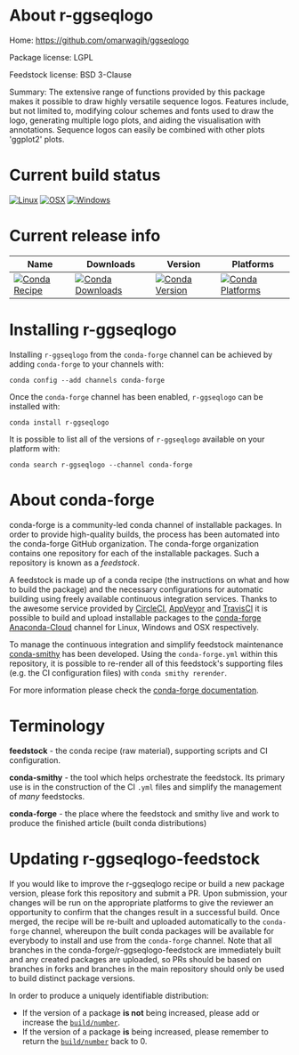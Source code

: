 About r-ggseqlogo
=================

Home: https://github.com/omarwagih/ggseqlogo

Package license: LGPL

Feedstock license: BSD 3-Clause

Summary: The extensive range of functions provided by this package makes it possible to draw highly versatile sequence logos. Features include, but not limited to, modifying colour schemes and fonts used to draw the logo, generating multiple logo plots, and aiding the visualisation with annotations. Sequence logos can easily be combined with other plots 'ggplot2' plots.



Current build status
====================

[![Linux](https://img.shields.io/circleci/project/github/conda-forge/r-ggseqlogo-feedstock/master.svg?label=Linux)](https://circleci.com/gh/conda-forge/r-ggseqlogo-feedstock)
[![OSX](https://img.shields.io/travis/conda-forge/r-ggseqlogo-feedstock/master.svg?label=macOS)](https://travis-ci.org/conda-forge/r-ggseqlogo-feedstock)
[![Windows](https://img.shields.io/appveyor/ci/conda-forge/r-ggseqlogo-feedstock/master.svg?label=Windows)](https://ci.appveyor.com/project/conda-forge/r-ggseqlogo-feedstock/branch/master)

Current release info
====================

| Name | Downloads | Version | Platforms |
| --- | --- | --- | --- |
| [![Conda Recipe](https://img.shields.io/badge/recipe-r--ggseqlogo-green.svg)](https://anaconda.org/conda-forge/r-ggseqlogo) | [![Conda Downloads](https://img.shields.io/conda/dn/conda-forge/r-ggseqlogo.svg)](https://anaconda.org/conda-forge/r-ggseqlogo) | [![Conda Version](https://img.shields.io/conda/vn/conda-forge/r-ggseqlogo.svg)](https://anaconda.org/conda-forge/r-ggseqlogo) | [![Conda Platforms](https://img.shields.io/conda/pn/conda-forge/r-ggseqlogo.svg)](https://anaconda.org/conda-forge/r-ggseqlogo) |

Installing r-ggseqlogo
======================

Installing `r-ggseqlogo` from the `conda-forge` channel can be achieved by adding `conda-forge` to your channels with:

```
conda config --add channels conda-forge
```

Once the `conda-forge` channel has been enabled, `r-ggseqlogo` can be installed with:

```
conda install r-ggseqlogo
```

It is possible to list all of the versions of `r-ggseqlogo` available on your platform with:

```
conda search r-ggseqlogo --channel conda-forge
```


About conda-forge
=================

conda-forge is a community-led conda channel of installable packages.
In order to provide high-quality builds, the process has been automated into the
conda-forge GitHub organization. The conda-forge organization contains one repository
for each of the installable packages. Such a repository is known as a *feedstock*.

A feedstock is made up of a conda recipe (the instructions on what and how to build
the package) and the necessary configurations for automatic building using freely
available continuous integration services. Thanks to the awesome service provided by
[CircleCI](https://circleci.com/), [AppVeyor](https://www.appveyor.com/)
and [TravisCI](https://travis-ci.org/) it is possible to build and upload installable
packages to the [conda-forge](https://anaconda.org/conda-forge)
[Anaconda-Cloud](https://anaconda.org/) channel for Linux, Windows and OSX respectively.

To manage the continuous integration and simplify feedstock maintenance
[conda-smithy](https://github.com/conda-forge/conda-smithy) has been developed.
Using the ``conda-forge.yml`` within this repository, it is possible to re-render all of
this feedstock's supporting files (e.g. the CI configuration files) with ``conda smithy rerender``.

For more information please check the [conda-forge documentation](https://conda-forge.org/docs/).

Terminology
===========

**feedstock** - the conda recipe (raw material), supporting scripts and CI configuration.

**conda-smithy** - the tool which helps orchestrate the feedstock.
                   Its primary use is in the construction of the CI ``.yml`` files
                   and simplify the management of *many* feedstocks.

**conda-forge** - the place where the feedstock and smithy live and work to
                  produce the finished article (built conda distributions)


Updating r-ggseqlogo-feedstock
==============================

If you would like to improve the r-ggseqlogo recipe or build a new
package version, please fork this repository and submit a PR. Upon submission,
your changes will be run on the appropriate platforms to give the reviewer an
opportunity to confirm that the changes result in a successful build. Once
merged, the recipe will be re-built and uploaded automatically to the
`conda-forge` channel, whereupon the built conda packages will be available for
everybody to install and use from the `conda-forge` channel.
Note that all branches in the conda-forge/r-ggseqlogo-feedstock are
immediately built and any created packages are uploaded, so PRs should be based
on branches in forks and branches in the main repository should only be used to
build distinct package versions.

In order to produce a uniquely identifiable distribution:
 * If the version of a package **is not** being increased, please add or increase
   the [``build/number``](https://conda.io/docs/user-guide/tasks/build-packages/define-metadata.html#build-number-and-string).
 * If the version of a package **is** being increased, please remember to return
   the [``build/number``](https://conda.io/docs/user-guide/tasks/build-packages/define-metadata.html#build-number-and-string)
   back to 0.
